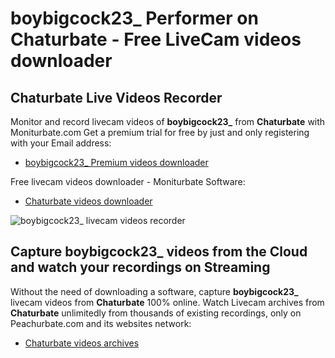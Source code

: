 # boybigcock23_ Performer on Chaturbate - Free LiveCam videos downloader

## Chaturbate Live Videos Recorder

Monitor and record livecam videos of **boybigcock23_** from **Chaturbate** with Moniturbate.com
Get a premium trial for free by just and only registering with your Email address:
* [boybigcock23_ Premium videos downloader](https://moniturbate.com/request-demo-licence-key.html)

Free livecam videos downloader - Moniturbate Software:
* [Chaturbate videos downloader](https://moniturbate.com/moniturbate-download-software.html)

![boybigcock23_ livecam videos recorder](https://peachurnet.com/templates/moniturbate-software.png)


## Capture boybigcock23_ videos from the Cloud and watch your recordings on Streaming

Without the need of downloading a software, capture **boybigcock23_** livecam videos from **Chaturbate** 100% online.
Watch Livecam archives from **Chaturbate** unlimitedly from thousands of existing recordings, only on Peachurbate.com and its websites network:
* [Chaturbate videos archives](https://peachurnet.com/)